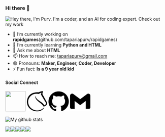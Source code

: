 ### Hi there 👋

![Hey there, I'm Purv. I'm a coder, and an AI for coding expert. Check out my work](https://github.com/tapariapurv/tapariapurv/blob/main/Profile%20GIF.gif)

- 🔭 I’m currently working on **rapidgames**(github.com/tapariapurv/rapidgames)
- 🌱 I’m currently learning **Python and HTML**
- 💬 Ask me about **HTML**
- 📫 How to reach me: tapariapurv@gmail.com
- 😄 Pronouns: **Maker, Engineer, Coder, Developer**
- ⚡ Fun fact: **Is a 9 year old kid**

#### Social Connect
<p align="left">
<a href= "https://tapariapurv.github.io/"><img height="64" width="64" src="https://tapariapurv.github.io/My%20image%20circular.png" /></a>
<a href= "https://lichess.org/@/Purv_123"><img height="64" width="64" src="lichess.png" /></a>
<a href ="https://github.com/tapariapurv"><img height="64" width="64" src="github.png" /></a>
<a href ="mailto:tapariapurv@gmail.com"><img height="64" width="64" src="gmail.png" /></a>
</p>

![My github stats](https://github-readme-stats.vercel.app/api?username=tapariapurv&show_icons=true&theme=dracula)

<img src="https://img.shields.io/badge/markdown-%23000000.svg?&style=for-the-badge&logo=markdown&logoColor=white"/><img src="https://img.shields.io/badge/python%20-%2314354C.svg?&style=for-the-badge&logo=python&logoColor=white"/><img src="https://img.shields.io/badge/css3%20-%231572B6.svg?&style=for-the-badge&logo=css3&logoColor=white"/><img src="https://img.shields.io/badge/html5%20-%23E34F26.svg?&style=for-the-badge&logo=html5&logoColor=white"/><img src="https://img.shields.io/badge/github%20-%23121011.svg?&style=for-the-badge&logo=github&logoColor=white"/>

